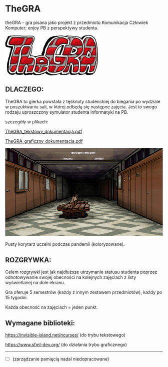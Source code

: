 # TheGRA

theGRA - gra pisana jako projekt z przedmiotu Komunikacja Człowiek Komputer; enjoy PB z perspektywy studenta.

![](files/logo.png)

## DLACZEGO:

TheGRA to gierka powstała z tęsknoty studenckiej do biegania po wydziale w poszukiwaniu sali, w której odbędą się następne zajęcia. Jest to swego rodzaju uproszczony symulator studenta informatyki na PB.


szczegóły w plikach:

[TheGRA_tekstowy_dokumentacja.pdf](TheGRA_tekstowy_dokumentacja.pdf)

[TheGRA_graficzny_dokumentacja.pdf](TheGRA_graficzny_dokumentacja.pdf)

![](files/background_photo.png)

Pusty korytarz uczelni podczas pandemii (koloryzowane).

## ROZGRYWKA:

Celem rozgrywki jest jak najdłuższe utrzymanie statusu studenta poprzez odnotowywanie
swojej obecności na kolejnych zajęciach z listy wyświetlanej na dole ekranu. 

Gra oferuje 5 semestrów (każdy z innym zestawem przedmiotów), każdy po 15 tygodni.

Każda obecność na zajęciach = jeden punkt.

## Wymagane biblioteki: 

https://invisible-island.net/ncurses/ (do trybu tekstowego)

https://www.sfml-dev.org/ (do działania trybu graficznego)

------------------

- [ ] (zarządzanie pamięcią nadal niedopracowane)

